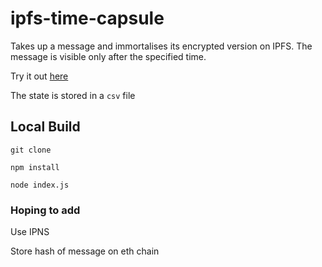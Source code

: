 # ipfs-time-capsule

Takes up a message and immortalises its encrypted version on IPFS. The message is visible only after the specified time.

Try it out [here](https://ipfs-time-capsule.herokuapp.com/)

The state is stored in a `csv` file

## Local Build
`git clone`

`npm install`

`node index.js`


### Hoping to add
Use IPNS

Store hash of message on eth chain
